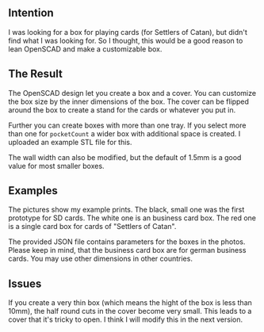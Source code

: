 ## Intention

I was looking for a box for playing cards (for Settlers of Catan), but didn't find what I was looking for. So I thought, this would be a good reason to lean OpenSCAD and make a customizable box.

## The Result

The OpenSCAD design let you create a box and a cover. You can customize the box size by the inner dimensions of the box. The cover can be flipped around the box to create a stand for the cards or whatever you put in.

Further you can create boxes with more than one tray. If you select more than one for `pocketCount` a wider box with additional space is created. I uploaded an example STL file for this.

The wall width can also be modified, but the default of 1.5mm is a good value for most smaller boxes.
 
## Examples

The pictures show my example prints. The black, small one was the first prototype for SD cards. The white one is an business card box. The red one is a single card box for cards of "Settlers of Catan".  

The provided JSON file contains parameters for the boxes in the photos. Please keep in mind, that the business card box are for german business cards. You may use other dimensions in other countries.

## Issues

If you create a very thin box (which means the hight of the box is less than 10mm), the half round cuts in the cover become very small. This leads to a cover that it's tricky to open. I think I will modify this in the next version.
